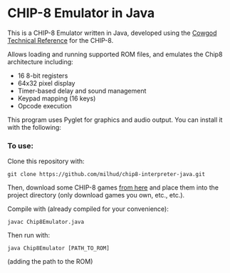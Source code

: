 # CHIP-8 Emulator in Java

This is a CHIP-8 Emulator written in Java, developed using the [Cowgod Technical Reference](https://github.com/trapexit/chip-8_documentation/blob/master/Misc/Cowgod's%20CHIP-8%20Technical%20Reference.pdf) for the CHIP-8.

Allows loading and running supported ROM files, and emulates the Chip8 architecture including:

   - 16 8-bit registers
   - 64x32 pixel display
   - Timer-based delay and sound management
   - Keypad mapping (16 keys)
   - Opcode execution

This program uses Pyglet for graphics and audio output. You can install it with the following: 

### To use:

Clone this repository with:

```
git clone https://github.com/milhud/chip8-interpreter-java.git
```

Then, download some CHIP-8 games [from here](https://www.zophar.net/pdroms/chip8/chip-8-games-pack.html) and place them into the project directory (only download games you own, etc., etc.).

Compile with (already compiled for your convenience):

```
javac Chip8Emulator.java
```

Then run with:

```
java Chip8Emulator [PATH_TO_ROM]
```
(adding the path to the ROM)